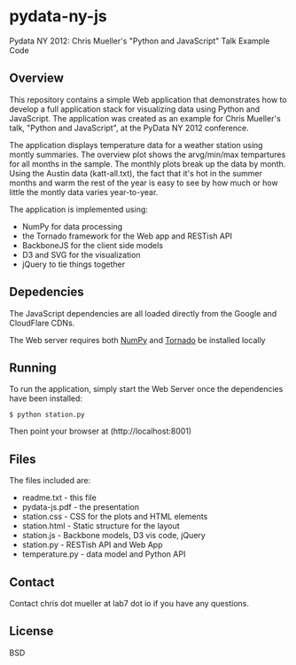 pydata-ny-js
============

Pydata NY 2012: Chris Mueller's "Python and JavaScript" Talk Example Code

Overview
--------

This repository contains a simple Web application that demonstrates how to develop a full application stack for visualizing data using Python and JavaScript.  The application was created as an example for Chris Mueller's talk, "Python and JavaScript", at the PyData NY 2012  conference. 

The application displays temperature data for a weather station using montly summaries.  The overview plot shows the arvg/min/max tempartures for all months in the sample.  The monthly plots break up the data by month.  Using the Austin data (katt-all.txt), the fact that it's hot in the summer months and warm the rest of the year is easy to see by how much or how little the montly data varies year-to-year. 

The application is implemented using:
* NumPy for data processing
* the Tornado framework for the Web app and RESTish API
* BackboneJS for the client side models
* D3 and SVG for the visualization
* jQuery to tie things together


Depedencies
-----------

The JavaScript dependencies are all loaded directly from the Google and CloudFlare CDNs.

The Web server requires both [NumPy](http://numpy.scipy.org) and [Tornado](http://tornadoweb.org) be installed locally


Running
-------

To run the application, simply start the Web Server once the dependencies have been installed:

    $ python station.py

Then point your browser at (http://localhost:8001)


Files
-----

The files included are:

* readme.txt - this file
* pydata-js.pdf - the presentation
* station.css - CSS for the plots and HTML elements
* station.html - Static structure for the layout
* station.js - Backbone models, D3 vis code, jQuery 
* station.py - RESTish API and Web App
* temperature.py - data model and Python API


Contact
-------

Contact chris dot mueller at lab7 dot io if you have any questions.

License
-------

BSD